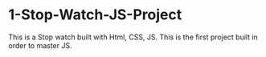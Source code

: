 # 1-Stop-Watch-JS-Project
This is a Stop watch built with Html, CSS, JS. This is the first project built in order to master JS.
